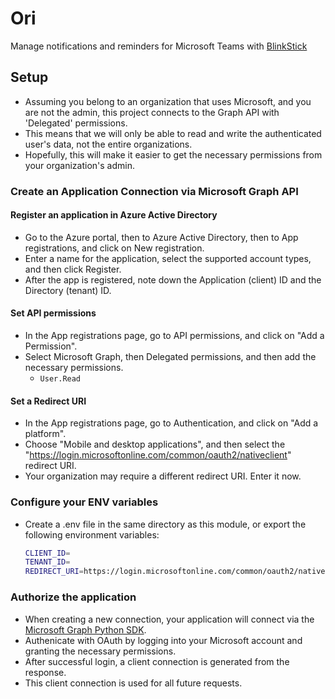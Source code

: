 # Ori
Manage notifications and reminders for Microsoft Teams with [BlinkStick](https://www.blinkstick.com)

## Setup
- Assuming you belong to an organization that uses Microsoft, and you are not the admin, this project connects to the Graph API with 'Delegated' permissions.  
- This means that we will only be able to read and write the authenticated user's data, not the entire organizations.  
- Hopefully, this will make it easier to get the necessary permissions from your organization's admin.  

### Create an Application Connection via Microsoft Graph API
#### Register an application in Azure Active Directory  
- Go to the Azure portal, then to Azure Active Directory, then to App registrations, and click on New registration.
- Enter a name for the application, select the supported account types, and then click Register.
- After the app is registered, note down the Application (client) ID and the Directory (tenant) ID.

#### Set API permissions
- In the App registrations page, go to API permissions, and click on "Add a Permission".
- Select Microsoft Graph, then Delegated permissions, and then add the necessary permissions.
    - `User.Read`

#### Set a Redirect URI
- In the App registrations page, go to Authentication, and click on "Add a platform".
- Choose "Mobile and desktop applications", and then select the "https://login.microsoftonline.com/common/oauth2/nativeclient" redirect URI.
- Your organization may require a different redirect URI. Enter it now.

### Configure your ENV variables
- Create a .env file in the same directory as this module, or export the following environment variables:
    ```bash
    CLIENT_ID=
    TENANT_ID=
    REDIRECT_URI=https://login.microsoftonline.com/common/oauth2/nativeclient
    ```

### Authorize the application
- When creating a new connection, your application will connect via the [Microsoft Graph Python SDK](https://github.com/microsoftgraph/msgraph-sdk-python).
- Authenicate with OAuth by logging into your Microsoft account and granting the necessary permissions.
- After successful login, a client connection is generated from the response.
- This client connection is used for all future requests.